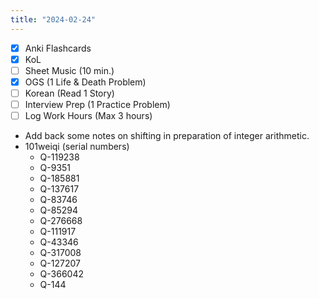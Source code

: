 ```yaml
---
title: "2024-02-24"
---
```


- [x] Anki Flashcards
- [x] KoL
- [ ] Sheet Music (10 min.)
- [x] OGS (1 Life & Death Problem)
- [ ] Korean (Read 1 Story)
- [ ] Interview Prep (1 Practice Problem)
- [ ] Log Work Hours (Max 3 hours)

* Add back some notes on shifting in preparation of integer arithmetic.
* 101weiqi (serial numbers)
	* Q-119238
	* Q-9351
	* Q-185881
	* Q-137617
	* Q-83746
	* Q-85294
	* Q-276668
	* Q-111917
	* Q-43346
	* Q-317008
	* Q-127207
	* Q-366042
	* Q-144